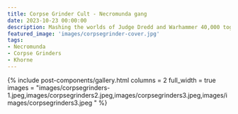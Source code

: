 ```yaml
---
title: Corpse Grinder Cult - Necromunda gang
date: 2023-10-23 00:00:00
description: Mashing the worlds of Judge Dredd and Warhammer 40,000 together. 
featured_image: 'images/corpsegrinder-cover.jpg'
tags:
- Necromunda
- Corpse Grinders
- Khorne
---
```


 

{% include post-components/gallery.html
	columns = 2
	full_width = true
	images = "images/corpsegrinders-1.jpeg,images/corpsegrinders2.jpeg,images/corpsegrinders3.jpeg,images/images/corpsegrinders3.jpeg
	"
%}

